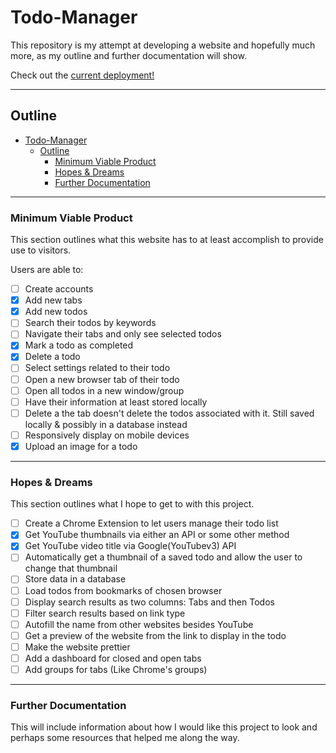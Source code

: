 # Todo-Manager
This repository is my attempt at developing a website and hopefully much more, as my outline and further documentation will show.

Check out the [current deployment!][Deployment]

---
## Outline

- [Todo-Manager](#todo-manager)
	- [Outline](#outline)
		- [Minimum Viable Product](#minimum-viable-product)
		- [Hopes \& Dreams](#hopes--dreams)
		- [Further Documentation](#further-documentation)

---

### Minimum Viable Product
<div name="minimum-viable-product"/>

This section outlines what this website has to at least accomplish to provide use to visitors.

Users are able to:
- [ ] Create accounts
- [X] Add new tabs
- [X] Add new todos
- [ ] Search their todos by keywords
- [ ] Navigate their tabs and only see selected todos
- [X] Mark a todo as completed
- [X] Delete a todo
- [ ] Select settings related to their todo
- [ ] Open a new browser tab of their todo
- [ ] Open all todos in a new window/group
- [ ] Have their information at least stored locally
- [ ] Delete a the tab doesn't delete the todos associated with it. Still saved locally & possibly in a database instead
- [ ] Responsively display on mobile devices
- [X] Upload an image for a todo

---

### Hopes & Dreams
<div name="hopes-dreams"/>

This section outlines what I hope to get to with this project.

- [ ] Create a Chrome Extension to let users manage their todo list
- [X] Get YouTube thumbnails via either an API or some other method
- [X] Get YouTube video title via Google(YouTubev3) API
- [ ] Automatically get a thumbnail of a saved todo and allow the user to change that thumbnail
- [ ] Store data in a database
- [ ] Load todos from bookmarks of chosen browser
- [ ] Display search results as two columns: Tabs and then Todos
- [ ] Filter search results based on link type
- [ ] Autofill the name from other websites besides YouTube
- [ ] Get a preview of the website from the link to display in the todo
- [ ] Make the website prettier
- [ ] Add a dashboard for closed and open tabs
- [ ] Add groups for tabs (Like Chrome's groups)

---

### Further Documentation
<div name="documentation"/>

This will include information about how I would like this project to look and perhaps some resources that helped me along the way.




[Deployment]: https://nottommy11.github.io/index.html
